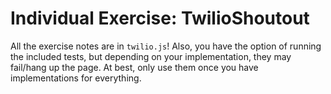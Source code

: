 
# Individual Exercise: TwilioShoutout

All the exercise notes are in `twilio.js`! Also, you have the option of running the included tests, but depending on your implementation, they may fail/hang up the page. At best, only use them once you have implementations for everything.
